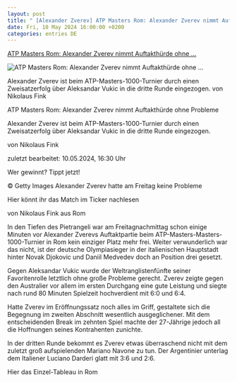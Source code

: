 ```yaml
---
layout: post
title: " [Alexander Zverev] ATP Masters Rom: Alexander Zverev nimmt Auftakthürde ohne ..."
date: Fri, 10 May 2024 16:00:00 +0200
categories: entries DE
---
```

[ATP Masters Rom: Alexander Zverev nimmt Auftakthürde ohne ...](https://www.tennisnet.com/news/atp-masters-rom-alexander-zverev-nimmt-auftakthuerde-ohne-probleme)

![ATP Masters Rom: Alexander Zverev nimmt Auftakthürde ohne ...](https://www.tennisnet.com/fileadmin/_processed_/4/f/csm_ZverevVukicSB_42994c6211.jpg)

Alexander Zverev ist beim ATP-Masters-1000-Turnier durch einen Zweisatzerfolg über Aleksandar Vukic in die dritte Runde eingezogen. von Nikolaus Fink

ATP Masters Rom: Alexander Zverev nimmt Auftakthürde ohne Probleme

Alexander Zverev ist beim ATP-Masters-1000-Turnier durch einen Zweisatzerfolg über Aleksandar Vukic in die dritte Runde eingezogen.

von Nikolaus Fink

zuletzt bearbeitet: 10.05.2024, 16:30 Uhr

Wer gewinnt? Tippt jetzt!

© Getty Images Alexander Zverev hatte am Freitag keine Probleme

Hier könnt ihr das Match im Ticker nachlesen

von Nikolaus Fink aus Rom

In den Tiefen des Pietrangeli war am Freitagnachmittag schon einige Minuten vor Alexander Zverevs Auftaktpartie beim ATP-Masters-Masters-1000-Turnier in Rom kein einziger Platz mehr frei. Weiter verwunderlich war das nicht, ist der deutsche Olympiasieger in der italienischen Hauptstadt hinter Novak Djokovic und Daniil Medvedev doch an Position drei gesetzt.

Gegen Aleksandar Vukic wurde der Weltranglistenfünfte seiner Favoritenrolle letztlich ohne große Probleme gerecht. Zverev zeigte gegen den Australier vor allem im ersten Durchgang eine gute Leistung und siegte nach rund 80 Minuten Spielzeit hochverdient mit 6:0 und 6:4.

Hatte Zverev im Eröffnungssatz noch alles im Griff, gestaltete sich die Begegnung im zweiten Abschnitt wesentlich ausgeglichener. Mit dem entscheidenden Break im zehnten Spiel machte der 27-Jährige jedoch all die Hoffnungen seines Kontrahenten zunichte.

In der dritten Runde bekommt es Zverev etwas überraschend nicht mit dem zuletzt groß aufspielenden Mariano Navone zu tun. Der Argentinier unterlag dem Italiener Luciano Darderi glatt mit 3:6 und 2:6.

Hier das Einzel-Tableau in Rom

